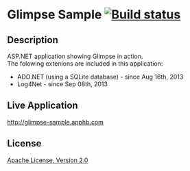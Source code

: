 Glimpse Sample [![Build status](https://ci.appveyor.com/api/projects/status?id=hun9uu08vn108spr)](https://ci.appveyor.com/project/glimpse-sample)
==============

Description
-
ASP.NET application showing Glimpse in action. 
<br/>
The folowing extenions are included in this application:
<ul>
  <li>
    ADO.NET (using a SQLite database) - since Aug 16th, 2013
  </li>
  <li>
    Log4Net - since Sep 08th, 2013
  </li>
</ul>

Live Application
-
http://glimpse-sample.apphb.com

License
-
[Apache License, Version 2.0](http://www.apache.org/licenses/LICENSE-2.0.html)
